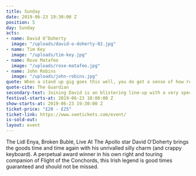 ```yaml
---
title: Sunday
date: 2019-06-23 19:30:00 Z
position: 5
day: Sunday
acts:
- name: David O’Doherty
  image: "/uploads/david-o-doherty-02.jpg"
- name: Tim Key
  image: "/uploads/tim-key.jpg"
- name: Rose Matafeo
  image: "/uploads/rose-matafeo.jpg"
- name: John Robins
  image: "/uploads/john-robins.jpg"
quote: When a stand up gig goes this well, you do get a sense of how religions are started
quote-cite: The Guardian
secondary-text: Joining David is an blistering line-up with a very special guest to be announced plus cult poet/comic Tim Key, star of Alan Partridge and Taskmaster, 2018 Edinburgh Comedy Award winner Rose Matafeo and podcast hero and all round ‘hammer-legend’ John Robins as host.
festival-starts-at: 2019-06-23 18:00:00 Z
show-starts-at: 2019-06-23 19:30:00 Z
ticket-price: "£20 - £25"
ticket-link: https://www.seetickets.com/event/
is-sold-out:
layout: event
---
```


The Lidl Enya, Broken Bublé, Live At The Apollo star David O’Doherty brings the goods time and time again with his unrivalled silly charm (and crappy keyboard). A perpetual award winner in his own right and touring companion of Flight of the Conchords, this Irish legend is good times guaranteed and should not be missed.